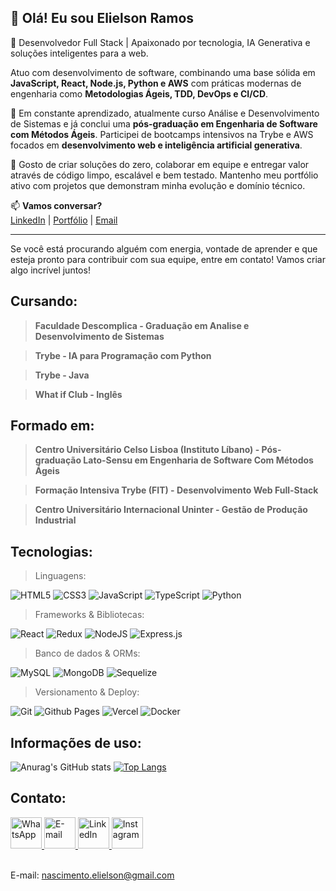 ## 👋 Olá! Eu sou Elielson Ramos

🎯 Desenvolvedor Full Stack | Apaixonado por tecnologia, IA Generativa e soluções inteligentes para a web.

Atuo com desenvolvimento de software, combinando uma base sólida em **JavaScript, React, Node.js, Python e AWS** com práticas modernas de engenharia como **Metodologias Ágeis, TDD, DevOps e CI/CD**.

🧠 Em constante aprendizado, atualmente curso Análise e Desenvolvimento de Sistemas e já conclui uma **pós-graduação em Engenharia de Software com Métodos Ágeis**. Participei de bootcamps intensivos na Trybe e AWS focados em **desenvolvimento web e inteligência artificial generativa**.

🚀 Gosto de criar soluções do zero, colaborar em equipe e entregar valor através de código limpo, escalável e bem testado. Mantenho meu portfólio ativo com projetos que demonstram minha evolução e domínio técnico.

📫 **Vamos conversar?**  
[LinkedIn](https://www.linkedin.com/in/elielsondev) | [Portfólio](https://elielsondev.vercel.app) | [Email](mailto:nascimento.elielson@gmail.com)

---

Se você está procurando alguém com energia, vontade de aprender e que esteja pronto para contribuir com sua equipe, entre em contato! Vamos criar algo incrível juntos!



## Cursando:
   > **Faculdade Descomplica - Graduação em Analise e Desenvolvimento de Sistemas**

   > **Trybe - IA para Programação com Python**
  
   > **Trybe - Java**

   > **What if Club - Inglês** 

## Formado em:
  > **Centro Universitário Celso Lisboa (Instituto Líbano) - Pós-graduação Lato-Sensu em Engenharia de Software Com Métodos Ágeis**

  > **Formação Intensiva Trybe (FIT) - Desenvolvimento Web Full-Stack**
  
  > **Centro Universitário Internacional Uninter - Gestão de Produção Industrial**

## Tecnologias:

> Linguagens:

  ![HTML5](https://img.shields.io/badge/html5-%23E34F26.svg?style=for-the-badge&logo=html5&logoColor=white)
  ![CSS3](https://img.shields.io/badge/css3-%231572B6.svg?style=for-the-badge&logo=css3&logoColor=white)
  ![JavaScript](https://img.shields.io/badge/javascript-%23323330.svg?style=for-the-badge&logo=javascript&logoColor=%23F7DF1E)
  ![TypeScript](https://img.shields.io/badge/typescript-%23007ACC.svg?style=for-the-badge&logo=typescript&logoColor=white)
  ![Python](https://img.shields.io/badge/python-3670A0?style=for-the-badge&logo=python&logoColor=ffdd54) 

> Frameworks & Bibliotecas:

  ![React](https://img.shields.io/badge/react-%2320232a.svg?style=for-the-badge&logo=react&logoColor=%2361DAFB)
  ![Redux](https://img.shields.io/badge/redux-%23593d88.svg?style=for-the-badge&logo=redux&logoColor=white)
  ![NodeJS](https://img.shields.io/badge/node.js-6DA55F?style=for-the-badge&logo=node.js&logoColor=white)
  ![Express.js](https://img.shields.io/badge/express.js-%23404d59.svg?style=for-the-badge&logo=express&logoColor=%2361DAFB)

  
> Banco de dados & ORMs:

  ![MySQL](https://img.shields.io/badge/mysql-%2300f.svg?style=for-the-badge&logo=mysql&logoColor=white)
  ![MongoDB](https://img.shields.io/badge/MongoDB-%234ea94b.svg?style=for-the-badge&logo=mongodb&logoColor=white)
  ![Sequelize](https://img.shields.io/badge/Sequelize-52B0E7?style=for-the-badge&logo=Sequelize&logoColor=white)

  
<!--

> Testes:

  ![Jest](https://img.shields.io/badge/-jest-%23C21325?style=for-the-badge&logo=jest&logoColor=white)
  ![Mocha](https://img.shields.io/badge/-mocha-%238D6748?style=for-the-badge&logo=mocha&logoColor=white)
  ![Chai](https://img.shields.io/badge/-chai-%23E5E5E5?style=for-the-badge&logo=chai&logoColor=853232)
  ![Pytest](https://img.shields.io/badge/-pytest-%43B02A?style=for-the-badge&logo=pytest&logoColor=white)
  ![JUnit](https://img.shields.io/badge/-junit-%234ea94b?style=for-the-badge&logo=junit&logoColor=white) 

-->

> Versionamento & Deploy:

  ![Git](https://img.shields.io/badge/git-%23F05033.svg?style=for-the-badge&logo=git&logoColor=white)
  ![Github Pages](https://img.shields.io/badge/github%20pages-121013?style=for-the-badge&logo=github&logoColor=white)
  ![Vercel](https://img.shields.io/badge/vercel-%23000000.svg?style=for-the-badge&logo=vercel&logoColor=white)
  ![Docker](https://img.shields.io/badge/docker-%230db7ed.svg?style=for-the-badge&logo=docker&logoColor=white) 


## Informações de uso:
![Anurag's GitHub stats](https://github-readme-stats.vercel.app/api?username=elielsondev&show_icons=true&theme=dracula_include_all_commits=true_layout=compact)
[![Top Langs](https://github-readme-stats.vercel.app/api/top-langs/?username=elielsondev&layout=compact)](https://github.com/elielsondev/github-readme-stats)

## Contato:
<div>
   <a href="https://api.whatsapp.com/send?phone=5581992766543" target="_blank ">
      <img
        src="https://cdn-icons-png.flaticon.com/512/174/174879.png" 
        width="50px"
        alt="WhatsApp"
      ></img>
   </a>
   
   <a href="https://form.jotform.com/222927711736056" target="_blank" >
      <img 
           src="https://m.media-amazon.com/images/I/41qREEfA+WL.png" 
           width="50px"
           alt="E-mail"
      ></img>
   </a>
   
   <a href="https://www.linkedin.com/in/elielsondev/" target="_blank" >
      <img 
           src="https://t.ctcdn.com.br/09Y6BbLFxNn7XGCYRGzEI0p0oy8=/400x400/smart/filters:format(webp)/i490027.jpeg" 
           width="50px"
           alt="LinkedIn"
      ></img>
   </a>

   <a href="https://www.instagram.com/elielsondev/" target="_blank" >
      <img 
           src="https://upload.wikimedia.org/wikipedia/commons/thumb/5/58/Instagram-Icon.png/1200px-Instagram-Icon.png" 
           width="50px"
           alt="Instagram"
      ></img>
   </a>
</div>

<br>

E-mail: nascimento.elielson@gmail.com
